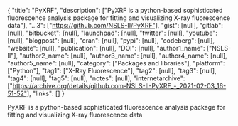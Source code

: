 {
  "title": "PyXRF",
  "description": ["PyXRF is a python-based sophisticated fluorescence analysis package for fitting and visualizing X-ray fluorescence data"],
  "...3": ["https://github.com/NSLS-II/PyXRF"],
  "gist": [null],
  "gitlab": [null],
  "bitbucket": [null],
  "launchpad": [null],
  "twitter": [null],
  "youtube": [null],
  "blogpost": [null],
  "cran": [null],
  "pypi": [null],
  "codeberg": [null],
  "website": [null],
  "publication": [null],
  "DOI": [null],
  "author1_name": ["NSLS-II"],
  "author2_name": [null],
  "author3_name": [null],
  "author4_name": [null],
  "author5_name": [null],
  "category": ["Packages and libraries"],
  "platform": ["Python"],
  "tag1": ["X-Ray Fluorescence"],
  "tag2": [null],
  "tag3": [null],
  "tag4": [null],
  "tag5": [null],
  "notes": [null],
  "internetarchive": ["https://archive.org/details/github.com-NSLS-II-PyXRF_-_2021-02-03_16-51-52"],
  "links": []
}

<!-- Generated by csv2md.R – do not edit by hand -->

PyXRF is a python-based sophisticated fluorescence analysis package for fitting and visualizing X-ray fluorescence data